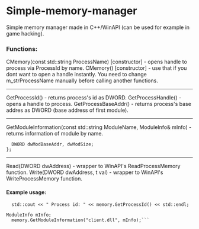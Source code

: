 # Simple-memory-manager
Simple memory manager made in C++/WinAPI (can be used for example in game hacking).

### Functions:
  CMemory(const std::string ProcessName) [constructor] - opens handle to process via ProcessId by name.
  CMemory() [constructor] - use that if you dont want to open a handle instantly.
  You need to change m_strProcessName manually before calling another functions.
  ***
  GetProcessId() - returns process's id as DWORD.
  GetProcessHandle() - opens a handle to process.
  GetProcessBaseAddr() - returns process's base addres as DWORD (base address of first module).
  ***
  GetModuleInformation(const std::string ModuleName, ModuleInfo& mInfo) - returns information of module by name.
  ```struct ModuleInfo {
	DWORD dwModBaseAddr, dwModSize;
  };
  ```
  ***
  Read(DWORD dwAddress) - wrapper to WinAPI's ReadProcessMemory function.
  Write(DWORD dwAddress, t val) - wrapper to WinAPI's WriteProcessMemory function.
  
 #### Example usage:
  ```CMemory memory("csgo.exe");
	std::cout << " Process id: " << memory.GetProcessId() << std::endl;
  
  ModuleInfo mInfo;
	memory.GetModuleInformation("client.dll", mInfo);```
